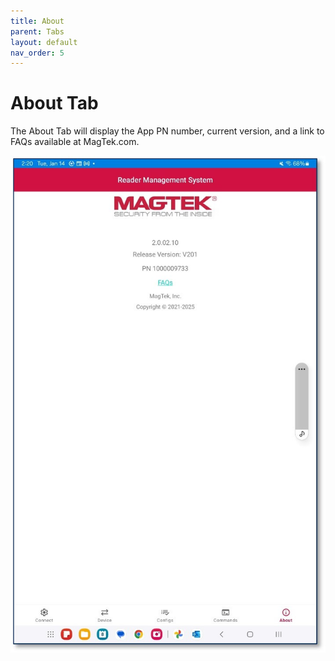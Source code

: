```yaml
---
title: About
parent: Tabs
layout: default
nav_order: 5
---
```


# About Tab
The About Tab will display the App PN number, current version, and a link to FAQs available at MagTek.com.  

![](./images/Android7.jpg)